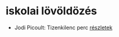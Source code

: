 # iskolai lövöldözés

- Jodi Picoult: Tizenkilenc perc [részletek](../_details/Jodi%20Picoult.md#id_348)